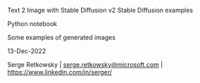 Text 2 Image with Stable Diffusion v2
Stable Diffusion examples

Python notebook


Some examples of generated images


13-Dec-2022

Serge Retkowsky | serge.retkowsky@microsoft.com | https://www.linkedin.com/in/serger/
